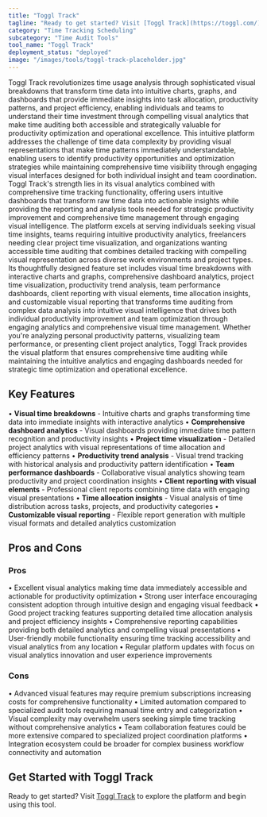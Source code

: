 ```yaml
---
title: "Toggl Track"
tagline: "Ready to get started? Visit [Toggl Track](https://toggl.com/) to explore the platform and begin using this tool...."
category: "Time Tracking Scheduling"
subcategory: "Time Audit Tools"
tool_name: "Toggl Track"
deployment_status: "deployed"
image: "/images/tools/toggl-track-placeholder.jpg"
---
```

Toggl Track revolutionizes time usage analysis through sophisticated visual breakdowns that transform time data into intuitive charts, graphs, and dashboards that provide immediate insights into task allocation, productivity patterns, and project efficiency, enabling individuals and teams to understand their time investment through compelling visual analytics that make time auditing both accessible and strategically valuable for productivity optimization and operational excellence. This intuitive platform addresses the challenge of time data complexity by providing visual representations that make time patterns immediately understandable, enabling users to identify productivity opportunities and optimization strategies while maintaining comprehensive time visibility through engaging visual interfaces designed for both individual insight and team coordination. Toggl Track's strength lies in its visual analytics combined with comprehensive time tracking functionality, offering users intuitive dashboards that transform raw time data into actionable insights while providing the reporting and analysis tools needed for strategic productivity improvement and comprehensive time management through engaging visual intelligence. The platform excels at serving individuals seeking visual time insights, teams requiring intuitive productivity analytics, freelancers needing clear project time visualization, and organizations wanting accessible time auditing that combines detailed tracking with compelling visual representation across diverse work environments and project types. Its thoughtfully designed feature set includes visual time breakdowns with interactive charts and graphs, comprehensive dashboard analytics, project time visualization, productivity trend analysis, team performance dashboards, client reporting with visual elements, time allocation insights, and customizable visual reporting that transforms time auditing from complex data analysis into intuitive visual intelligence that drives both individual productivity improvement and team optimization through engaging analytics and comprehensive visual time management. Whether you're analyzing personal productivity patterns, visualizing team performance, or presenting client project analytics, Toggl Track provides the visual platform that ensures comprehensive time auditing while maintaining the intuitive analytics and engaging dashboards needed for strategic time optimization and operational excellence.

## Key Features

• **Visual time breakdowns** - Intuitive charts and graphs transforming time data into immediate insights with interactive analytics
• **Comprehensive dashboard analytics** - Visual dashboards providing immediate time pattern recognition and productivity insights
• **Project time visualization** - Detailed project analytics with visual representations of time allocation and efficiency patterns
• **Productivity trend analysis** - Visual trend tracking with historical analysis and productivity pattern identification
• **Team performance dashboards** - Collaborative visual analytics showing team productivity and project coordination insights
• **Client reporting with visual elements** - Professional client reports combining time data with engaging visual presentations
• **Time allocation insights** - Visual analysis of time distribution across tasks, projects, and productivity categories
• **Customizable visual reporting** - Flexible report generation with multiple visual formats and detailed analytics customization

## Pros and Cons

### Pros
• Excellent visual analytics making time data immediately accessible and actionable for productivity optimization
• Strong user interface encouraging consistent adoption through intuitive design and engaging visual feedback
• Good project tracking features supporting detailed time allocation analysis and project efficiency insights
• Comprehensive reporting capabilities providing both detailed analytics and compelling visual presentations
• User-friendly mobile functionality ensuring time tracking accessibility and visual analytics from any location
• Regular platform updates with focus on visual analytics innovation and user experience improvements

### Cons
• Advanced visual features may require premium subscriptions increasing costs for comprehensive functionality
• Limited automation compared to specialized audit tools requiring manual time entry and categorization
• Visual complexity may overwhelm users seeking simple time tracking without comprehensive analytics
• Team collaboration features could be more extensive compared to specialized project coordination platforms
• Integration ecosystem could be broader for complex business workflow connectivity and automation

## Get Started with Toggl Track

Ready to get started? Visit [Toggl Track](https://toggl.com/) to explore the platform and begin using this tool.